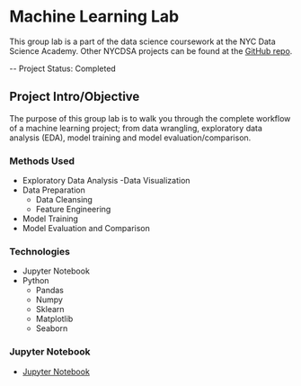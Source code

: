 # Machine Learning Lab
This group lab is a part of the data science coursework at the NYC Data Science Academy. Other NYCDSA projects can be found at the [GitHub repo](https://github.com/wonkang90?tab=repositories).

-- Project Status: Completed

## Project Intro/Objective
The purpose of this group lab is to walk you through the complete workflow of a machine learning project; from data wrangling, exploratory data analysis (EDA), model training and model evaluation/comparison.

### Methods Used
- Exploratory Data Analysis
    -Data Visualization
- Data Preparation
    - Data Cleansing
    - Feature Engineering
- Model Training
- Model Evaluation and Comparison

### Technologies
- Jupyter Notebook
- Python
    - Pandas
    - Numpy
    - Sklearn
    - Matplotlib
    - Seaborn

### Jupyter Notebook
- [Jupyter Notebook](https://nbviewer.jupyter.org/github/zonkblack90/Machine_Learning_LabGroupX/blob/master/NYCDSA%20Machine%20Learning%20Lab/NYCDSA_ML_LAB.ipynb)